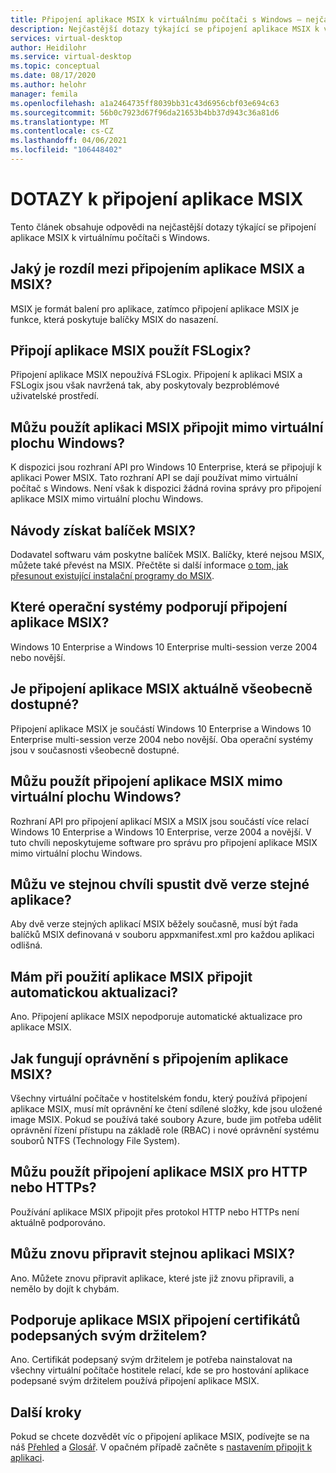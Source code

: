 ```yaml
---
title: Připojení aplikace MSIX k virtuálnímu počítači s Windows – nejčastější dotazy – Azure
description: Nejčastější dotazy týkající se připojení aplikace MSIX k virtuálnímu klientovi Windows
services: virtual-desktop
author: Heidilohr
ms.service: virtual-desktop
ms.topic: conceptual
ms.date: 08/17/2020
ms.author: helohr
manager: femila
ms.openlocfilehash: a1a2464735ff8039bb31c43d6956cbf03e694c63
ms.sourcegitcommit: 56b0c7923d67f96da21653b4bb37d943c36a81d6
ms.translationtype: MT
ms.contentlocale: cs-CZ
ms.lasthandoff: 04/06/2021
ms.locfileid: "106448402"
---
```

# <a name="msix-app-attach-faq"></a>DOTAZY k připojení aplikace MSIX

Tento článek obsahuje odpovědi na nejčastější dotazy týkající se připojení aplikace MSIX k virtuálnímu počítači s Windows.

## <a name="whats-the-difference-between-msix-and-msix-app-attach"></a>Jaký je rozdíl mezi připojením aplikace MSIX a MSIX?

MSIX je formát balení pro aplikace, zatímco připojení aplikace MSIX je funkce, která poskytuje balíčky MSIX do nasazení.

## <a name="does-msix-app-attach-use-fslogix"></a>Připojí aplikace MSIX použít FSLogix?

Připojení aplikace MSIX nepoužívá FSLogix. Připojení k aplikaci MSIX a FSLogix jsou však navržená tak, aby poskytovaly bezproblémové uživatelské prostředí.

## <a name="can-i-use-the-msix-app-attach-outside-of-windows-virtual-desktop"></a>Můžu použít aplikaci MSIX připojit mimo virtuální plochu Windows?

K dispozici jsou rozhraní API pro Windows 10 Enterprise, která se připojují k aplikaci Power MSIX. Tato rozhraní API se dají používat mimo virtuální počítač s Windows. Není však k dispozici žádná rovina správy pro připojení aplikace MSIX mimo virtuální plochu Windows.

## <a name="how-do-i-get-an-msix-package"></a>Návody získat balíček MSIX?

Dodavatel softwaru vám poskytne balíček MSIX. Balíčky, které nejsou MSIX, můžete také převést na MSIX. Přečtěte si další informace [o tom, jak přesunout existující instalační programy do MSIX](/windows/msix/packaging-tool/create-an-msix-overview#how-to-move-your-existing-installers-to-msix).

## <a name="which-operating-systems-support-msix-app-attach"></a>Které operační systémy podporují připojení aplikace MSIX?

Windows 10 Enterprise a Windows 10 Enterprise multi-session verze 2004 nebo novější.

## <a name="is-msix-app-attach-currently-generally-available"></a>Je připojení aplikace MSIX aktuálně všeobecně dostupné?

Připojení aplikace MSIX je součástí Windows 10 Enterprise a Windows 10 Enterprise multi-session verze 2004 nebo novější. Oba operační systémy jsou v současnosti všeobecně dostupné. 

## <a name="can-i-use-msix-app-attach-outside-of-windows-virtual-desktop"></a>Můžu použít připojení aplikace MSIX mimo virtuální plochu Windows?

Rozhraní API pro připojení aplikací MSIX a MSIX jsou součástí více relací Windows 10 Enterprise a Windows 10 Enterprise, verze 2004 a novější. V tuto chvíli neposkytujeme software pro správu pro připojení aplikace MSIX mimo virtuální plochu Windows.

## <a name="can-i-run-two-versions-of-the-same-application-at-the-same-time"></a>Můžu ve stejnou chvíli spustit dvě verze stejné aplikace?

Aby dvě verze stejných aplikací MSIX běžely současně, musí být řada balíčků MSIX definovaná v souboru appxmanifest.xml pro každou aplikaci odlišná.

## <a name="should-i-disable-auto-update-when-using-msix-app-attach"></a>Mám při použití aplikace MSIX připojit automatickou aktualizaci?

Ano. Připojení aplikace MSIX nepodporuje automatické aktualizace pro aplikace MSIX.

## <a name="how-do-permissions-work-with-msix-app-attach"></a>Jak fungují oprávnění s připojením aplikace MSIX?

Všechny virtuální počítače v hostitelském fondu, který používá připojení aplikace MSIX, musí mít oprávnění ke čtení sdílené složky, kde jsou uložené image MSIX. Pokud se používá také soubory Azure, bude jim potřeba udělit oprávnění řízení přístupu na základě role (RBAC) i nové oprávnění systému souborů NTFS (Technology File System).

## <a name="can-i-use-msix-app-attach-for-http-or-https"></a>Můžu použít připojení aplikace MSIX pro HTTP nebo HTTPs?

Používání aplikace MSIX připojit přes protokol HTTP nebo HTTPs není aktuálně podporováno.

## <a name="can-i-restage-the-same-msix-application"></a>Můžu znovu připravit stejnou aplikaci MSIX?

Ano. Můžete znovu připravit aplikace, které jste již znovu připravili, a nemělo by dojít k chybám.

## <a name="does-msix-app-attach-support-self-signed-certificates"></a>Podporuje aplikace MSIX připojení certifikátů podepsaných svým držitelem?

Ano. Certifikát podepsaný svým držitelem je potřeba nainstalovat na všechny virtuální počítače hostitele relací, kde se pro hostování aplikace podepsané svým držitelem používá připojení aplikace MSIX.


## <a name="next-steps"></a>Další kroky

Pokud se chcete dozvědět víc o připojení aplikace MSIX, podívejte se na náš [Přehled](what-is-app-attach.md) a [Glosář](app-attach-glossary.md). V opačném případě začněte s [nastavením připojit k aplikaci](app-attach.md).
